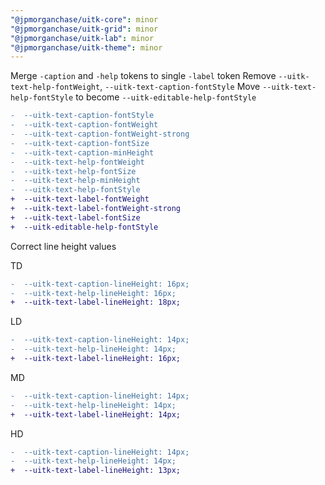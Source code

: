 ```yaml
---
"@jpmorganchase/uitk-core": minor
"@jpmorganchase/uitk-grid": minor
"@jpmorganchase/uitk-lab": minor
"@jpmorganchase/uitk-theme": minor
---
```


Merge `-caption` and `-help` tokens to single `-label` token
Remove `--uitk-text-help-fontWeight`, `--uitk-text-caption-fontStyle`
Move `--uitk-text-help-fontStyle` to become `--uitk-editable-help-fontStyle`

```diff
-  --uitk-text-caption-fontStyle
-  --uitk-text-caption-fontWeight
-  --uitk-text-caption-fontWeight-strong
-  --uitk-text-caption-fontSize
-  --uitk-text-caption-minHeight
-  --uitk-text-help-fontWeight
-  --uitk-text-help-fontSize
-  --uitk-text-help-minHeight
-  --uitk-text-help-fontStyle
+  --uitk-text-label-fontWeight
+  --uitk-text-label-fontWeight-strong
+  --uitk-text-label-fontSize
+  --uitk-editable-help-fontStyle
```

Correct line height values

TD

```diff
-  --uitk-text-caption-lineHeight: 16px;
-  --uitk-text-help-lineHeight: 16px;
+  --uitk-text-label-lineHeight: 18px;
```

LD

```diff
-  --uitk-text-caption-lineHeight: 14px;
-  --uitk-text-help-lineHeight: 14px;
+  --uitk-text-label-lineHeight: 16px;
```

MD

```diff
-  --uitk-text-caption-lineHeight: 14px;
-  --uitk-text-help-lineHeight: 14px;
+  --uitk-text-label-lineHeight: 14px;
```

HD

```diff
-  --uitk-text-caption-lineHeight: 14px;
-  --uitk-text-help-lineHeight: 14px;
+  --uitk-text-label-lineHeight: 13px;
```
